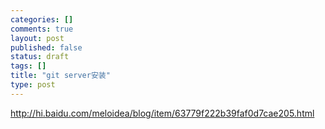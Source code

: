 ```yaml
--- 
categories: []
comments: true
layout: post
published: false
status: draft
tags: []
title: "git server安装"
type: post
---
```

http://hi.baidu.com/meloidea/blog/item/63779f222b39faf0d7cae205.html

